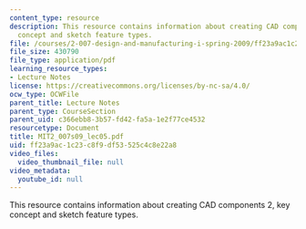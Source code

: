 ```yaml
---
content_type: resource
description: This resource contains information about creating CAD components 2, key
  concept and sketch feature types.
file: /courses/2-007-design-and-manufacturing-i-spring-2009/ff23a9ac1c23c8f9df53525c4c8e22a8_MIT2_007s09_lec05.pdf
file_size: 430790
file_type: application/pdf
learning_resource_types:
- Lecture Notes
license: https://creativecommons.org/licenses/by-nc-sa/4.0/
ocw_type: OCWFile
parent_title: Lecture Notes
parent_type: CourseSection
parent_uid: c366ebb8-3b57-fd42-fa5a-1e2f77ce4532
resourcetype: Document
title: MIT2_007s09_lec05.pdf
uid: ff23a9ac-1c23-c8f9-df53-525c4c8e22a8
video_files:
  video_thumbnail_file: null
video_metadata:
  youtube_id: null
---
```

This resource contains information about creating CAD components 2, key concept and sketch feature types.